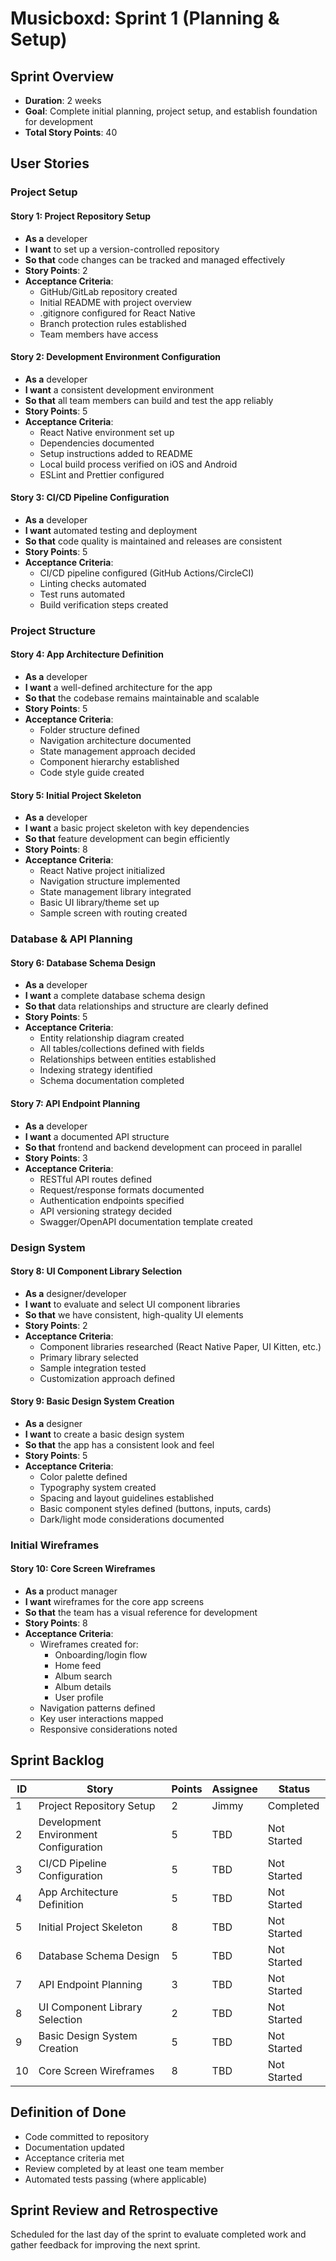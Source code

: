 # Musicboxd: Sprint 1 (Planning & Setup)

## Sprint Overview
- **Duration**: 2 weeks
- **Goal**: Complete initial planning, project setup, and establish foundation for development
- **Total Story Points**: 40

## User Stories

### Project Setup

#### Story 1: Project Repository Setup
- **As a** developer
- **I want** to set up a version-controlled repository
- **So that** code changes can be tracked and managed effectively
- **Story Points**: 2
- **Acceptance Criteria**:
  - GitHub/GitLab repository created
  - Initial README with project overview
  - .gitignore configured for React Native
  - Branch protection rules established
  - Team members have access

#### Story 2: Development Environment Configuration
- **As a** developer
- **I want** a consistent development environment
- **So that** all team members can build and test the app reliably
- **Story Points**: 5
- **Acceptance Criteria**:
  - React Native environment set up
  - Dependencies documented
  - Setup instructions added to README
  - Local build process verified on iOS and Android
  - ESLint and Prettier configured

#### Story 3: CI/CD Pipeline Configuration
- **As a** developer
- **I want** automated testing and deployment
- **So that** code quality is maintained and releases are consistent
- **Story Points**: 5
- **Acceptance Criteria**:
  - CI/CD pipeline configured (GitHub Actions/CircleCI)
  - Linting checks automated
  - Test runs automated
  - Build verification steps created

### Project Structure

#### Story 4: App Architecture Definition
- **As a** developer
- **I want** a well-defined architecture for the app
- **So that** the codebase remains maintainable and scalable
- **Story Points**: 5
- **Acceptance Criteria**:
  - Folder structure defined
  - Navigation architecture documented
  - State management approach decided
  - Component hierarchy established
  - Code style guide created

#### Story 5: Initial Project Skeleton
- **As a** developer
- **I want** a basic project skeleton with key dependencies
- **So that** feature development can begin efficiently
- **Story Points**: 8
- **Acceptance Criteria**:
  - React Native project initialized
  - Navigation structure implemented
  - State management library integrated
  - Basic UI library/theme set up
  - Sample screen with routing created

### Database & API Planning

#### Story 6: Database Schema Design
- **As a** developer
- **I want** a complete database schema design
- **So that** data relationships and structure are clearly defined
- **Story Points**: 5
- **Acceptance Criteria**:
  - Entity relationship diagram created
  - All tables/collections defined with fields
  - Relationships between entities established
  - Indexing strategy identified
  - Schema documentation completed

#### Story 7: API Endpoint Planning
- **As a** developer
- **I want** a documented API structure
- **So that** frontend and backend development can proceed in parallel
- **Story Points**: 3
- **Acceptance Criteria**:
  - RESTful API routes defined
  - Request/response formats documented
  - Authentication endpoints specified
  - API versioning strategy decided
  - Swagger/OpenAPI documentation template created

### Design System

#### Story 8: UI Component Library Selection
- **As a** designer/developer
- **I want** to evaluate and select UI component libraries
- **So that** we have consistent, high-quality UI elements
- **Story Points**: 2
- **Acceptance Criteria**:
  - Component libraries researched (React Native Paper, UI Kitten, etc.)
  - Primary library selected
  - Sample integration tested
  - Customization approach defined

#### Story 9: Basic Design System Creation
- **As a** designer
- **I want** to create a basic design system
- **So that** the app has a consistent look and feel
- **Story Points**: 5
- **Acceptance Criteria**:
  - Color palette defined
  - Typography system created
  - Spacing and layout guidelines established
  - Basic component styles defined (buttons, inputs, cards)
  - Dark/light mode considerations documented

### Initial Wireframes

#### Story 10: Core Screen Wireframes
- **As a** product manager
- **I want** wireframes for the core app screens
- **So that** the team has a visual reference for development
- **Story Points**: 8
- **Acceptance Criteria**:
  - Wireframes created for:
    - Onboarding/login flow
    - Home feed
    - Album search
    - Album details
    - User profile
  - Navigation patterns defined
  - Key user interactions mapped
  - Responsive considerations noted

## Sprint Backlog

| ID | Story | Points | Assignee | Status |
|----|-------|--------|----------|--------|
| 1  | Project Repository Setup | 2 | Jimmy | Completed |
| 2  | Development Environment Configuration | 5 | TBD | Not Started |
| 3  | CI/CD Pipeline Configuration | 5 | TBD | Not Started |
| 4  | App Architecture Definition | 5 | TBD | Not Started |
| 5  | Initial Project Skeleton | 8 | TBD | Not Started |
| 6  | Database Schema Design | 5 | TBD | Not Started |
| 7  | API Endpoint Planning | 3 | TBD | Not Started |
| 8  | UI Component Library Selection | 2 | TBD | Not Started |
| 9  | Basic Design System Creation | 5 | TBD | Not Started |
| 10 | Core Screen Wireframes | 8 | TBD | Not Started |

## Definition of Done
- Code committed to repository
- Documentation updated
- Acceptance criteria met
- Review completed by at least one team member
- Automated tests passing (where applicable)

## Sprint Review and Retrospective
Scheduled for the last day of the sprint to evaluate completed work and gather feedback for improving the next sprint. 